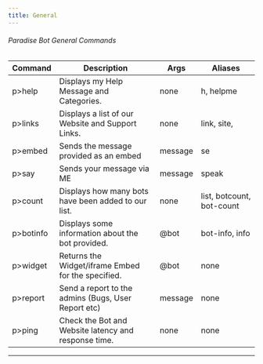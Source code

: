 ```yaml
---
title: General
---
```


###### Paradise Bot General Commands
| Command      | Description | Args | Aliases
|--------------|----------|--------------| --------------|
p>help | Displays my Help Message and Categories. | none | h, helpme
p>links | Displays a list of our Website and Support Links. | none | link, site,
p>embed | Sends the message provided as an embed | message | se
p>say | Sends your message via ME | message | speak
p>count | Displays how many bots have been added to our list. | none | list, botcount, bot-count
p>botinfo | Displays some information about the bot provided. | @bot | bot-info, info
p>widget | Returns the Widget/iframe Embed for the specified. | @bot | none
p>report | Send a report to the admins (Bugs, User Report etc) | message | none
p>ping | Check the Bot and Website latency and response time. | none | none

---
